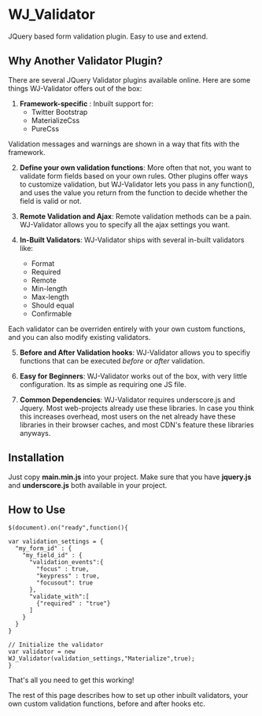# WJ_Validator
JQuery based form validation plugin. Easy to use and extend.

## Why Another Validator Plugin?
There are several JQuery Validator plugins available online. Here are some things WJ-Validator offers out of the box:
  1. __Framework-specific__ : Inbuilt support for: 
     * Twitter Bootstrap
     * MaterializeCss
     * PureCss
  
  Validation messages and warnings are shown in a way that fits with the framework.

  2. __Define your own validation functions__: More often that not, you want to validate form fields based on your own rules. 
Other plugins offer ways to customize validation, but WJ-Validator lets you pass in any function(), and uses the value you
return from the function to decide whether the field is valid or not.

  3. __Remote Validation and Ajax__: Remote validation methods can be a pain. WJ-Validator allows you to specify all the ajax
settings you want.

  4. __In-Built Validators__: WJ-Validator ships with several in-built validators like:
  
     * Format
     * Required
     * Remote
     * Min-length
     * Max-length
     * Should equal
     * Confirmable
     
   Each validator can be overriden entirely with your own custom functions, and you can also modify existing validators.
   
  5.  __Before and After Validation hooks__: WJ-Validator allows you to specifiy functions that can be executed
     *before* or *after* validation.
 
  6. __Easy for Beginners__: WJ-Validator works out of the box, with very little configuration.
    Its as simple as requiring one JS file.
    
  7. __Common Dependencies__: WJ-Validator requires underscore.js and Jquery. Most web-projects already use these libraries.
    In case you think this increases overhead, most users on the net already have these libraries in their browser caches,
    and most CDN's feature these libraries anyways.
    
## Installation

Just copy __main.min.js__ into your project. Make sure that you have __jquery.js__ and __underscore.js__ both available in your project.

## How to Use

```
$(document).on("ready",function(){

var validation_settings = {
  "my_form_id" : {
    "my_field_id" : {
      "validation_events":{
        "focus" : true,
        "keypress" : true,
        "focusout": true
      },
      "validate_with":[
        {"required" : "true"}
      ]
    }
  }
}

// Initialize the validator
var validator = new WJ_Validator(validation_settings,"Materialize",true);
}
```

That's all you need to get this working!

The rest of this page describes how to set up other inbuilt validators, your own custom validation functions, before and after hooks etc.
